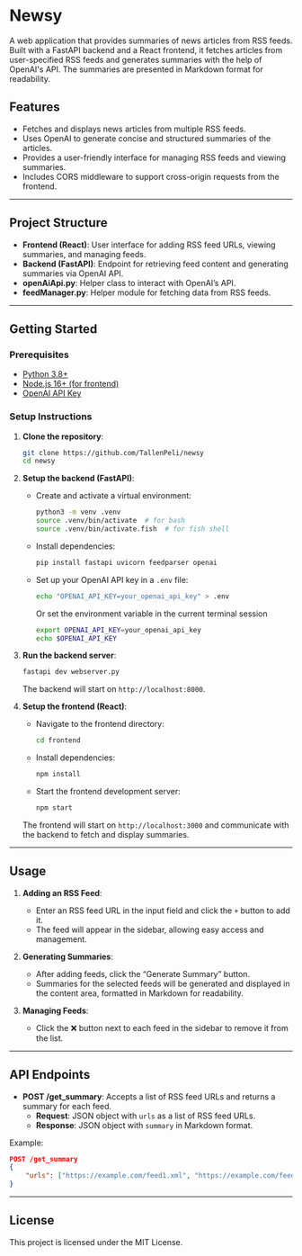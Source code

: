 # Newsy 

A web application that provides summaries of news articles from RSS feeds. Built with a FastAPI backend and a React frontend, it fetches articles from user-specified RSS feeds and generates summaries with the help of OpenAI's API. The summaries are presented in Markdown format for readability.

## Features
- Fetches and displays news articles from multiple RSS feeds.
- Uses OpenAI to generate concise and structured summaries of the articles.
- Provides a user-friendly interface for managing RSS feeds and viewing summaries.
- Includes CORS middleware to support cross-origin requests from the frontend.

---

## Project Structure

- **Frontend (React)**: User interface for adding RSS feed URLs, viewing summaries, and managing feeds.
- **Backend (FastAPI)**: Endpoint for retrieving feed content and generating summaries via OpenAI API.
- **openAiApi.py**: Helper class to interact with OpenAI’s API.
- **feedManager.py**: Helper module for fetching data from RSS feeds.

---

## Getting Started

### Prerequisites

- [Python 3.8+](https://www.python.org/)
- [Node.js 16+ (for frontend)](https://nodejs.org/)
- [OpenAI API Key](https://platform.openai.com/signup/)

### Setup Instructions

1. **Clone the repository**:
   ```bash
   git clone https://github.com/TallenPeli/newsy
   cd newsy
   ```

2. **Setup the backend (FastAPI)**:
   - Create and activate a virtual environment:

     ```bash
     python3 -m venv .venv
     source .venv/bin/activate  # for bash
     source .venv/bin/activate.fish  # for fish shell
     ```

   - Install dependencies:
     ```bash
     pip install fastapi uvicorn feedparser openai
     ```

   - Set up your OpenAI API key in a `.env` file:
     ```bash
     echo "OPENAI_API_KEY=your_openai_api_key" > .env
     ```

     Or set the environment variable in the current terminal session

     ```bash
     export OPENAI_API_KEY=your_openai_api_key
     echo $OPENAI_API_KEY
     ```

3. **Run the backend server**:
   ```bash
   fastapi dev webserver.py
   ```
   The backend will start on `http://localhost:8000`.

4. **Setup the frontend (React)**:
   - Navigate to the frontend directory:
     ```bash
     cd frontend
     ```
   - Install dependencies:
     ```bash
     npm install
     ```
   - Start the frontend development server:
     ```bash
     npm start
     ```

   The frontend will start on `http://localhost:3000` and communicate with the backend to fetch and display summaries.

---

## Usage

1. **Adding an RSS Feed**:
   - Enter an RSS feed URL in the input field and click the `+` button to add it.
   - The feed will appear in the sidebar, allowing easy access and management.

2. **Generating Summaries**:
   - After adding feeds, click the “Generate Summary” button.
   - Summaries for the selected feeds will be generated and displayed in the content area, formatted in Markdown for readability.

3. **Managing Feeds**:
   - Click the ❌ button next to each feed in the sidebar to remove it from the list.

---

## API Endpoints

- **POST /get_summary**: Accepts a list of RSS feed URLs and returns a summary for each feed.
  - **Request**: JSON object with `urls` as a list of RSS feed URLs.
  - **Response**: JSON object with `summary` in Markdown format.

Example:
```json
POST /get_summary
{
    "urls": ["https://example.com/feed1.xml", "https://example.com/feed2.xml"]
}
```

---

## License

This project is licensed under the MIT License.